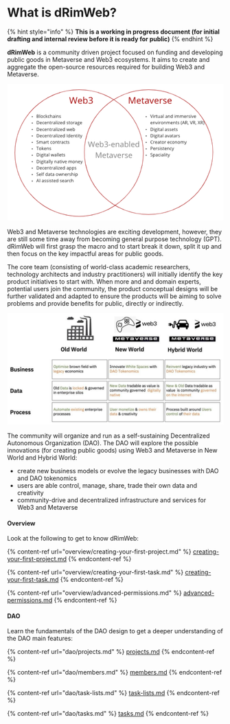 # What is dRimWeb?

{% hint style="info" %}
**This is a working in progress document (for initial drafting and internal review before it is ready for public)**
{% endhint %}

**dRimWeb** is a community driven project focused on funding and developing public goods in Metaverse and Web3 ecosystems. It aims to create and aggregate the open-source resources required for building Web3 and Metaverse.

![Web3 and Metaverse - next generation of internet](.gitbook/assets/web3-metaverse-overlap.png)

Web3 and Metaverse technologies are exciting development, however, they are still some time away from becoming general purpose technology (GPT). dRimWeb will first grasp the macro and to start break it down, split it up and then focus on the key impactful areas for public goods.

The core team (consisting of world-class academic researchers, technology architects and industry practitioners) will initially identify the key product initiatives to start with. When more and and domain experts, potential users join the community, the product conceptual designs will be further validated and adapted to ensure the products will be aiming to solve problems and provide benefits for public, directly or indirectly.

![Web3 and Metaverse for Next Generation of Internet (the illustrative idea from Andy Martin)](.gitbook/assets/web3-metaverse-dao.png)

The community will organize and run as a self-sustaining Decentralized Autonomous Organization (DAO). The DAO will explore the possible innovations (for creating public goods) using Web3 and Metaverse in New World and Hybrid World:

* create new business models or evolve the legacy businesses with DAO and DAO tokenomics
* users are able control, manage, share, trade their own data and creativity
* community-drive and decentralized infrastructure and services for Web3 and Metaverse

#### Overview

Look at the following to get to know dRimWeb:

{% content-ref url="overview/creating-your-first-project.md" %}
[creating-your-first-project.md](overview/creating-your-first-project.md)
{% endcontent-ref %}

{% content-ref url="overview/creating-your-first-task.md" %}
[creating-your-first-task.md](overview/creating-your-first-task.md)
{% endcontent-ref %}

{% content-ref url="overview/advanced-permissions.md" %}
[advanced-permissions.md](overview/advanced-permissions.md)
{% endcontent-ref %}

#### DAO

Learn the fundamentals of the DAO design to get a deeper understanding of the DAO main features:

{% content-ref url="dao/projects.md" %}
[projects.md](dao/projects.md)
{% endcontent-ref %}

{% content-ref url="dao/members.md" %}
[members.md](dao/members.md)
{% endcontent-ref %}

{% content-ref url="dao/task-lists.md" %}
[task-lists.md](dao/task-lists.md)
{% endcontent-ref %}

{% content-ref url="dao/tasks.md" %}
[tasks.md](dao/tasks.md)
{% endcontent-ref %}
